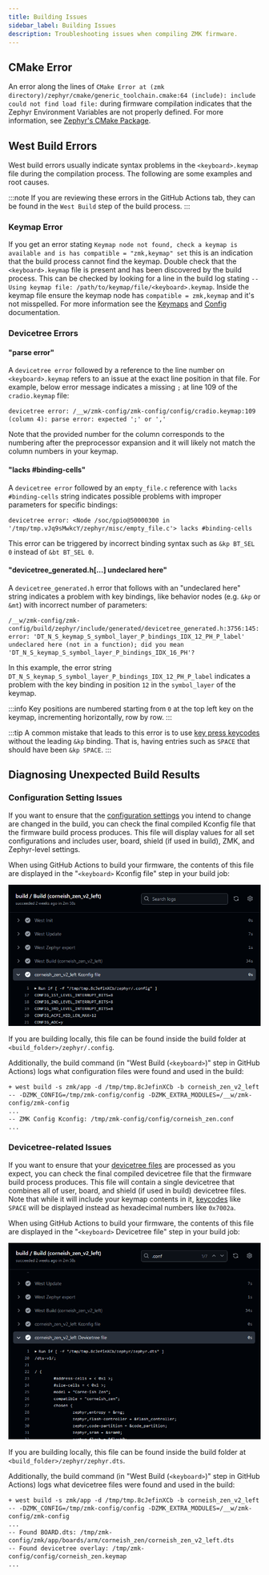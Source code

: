 ```yaml
---
title: Building Issues
sidebar_label: Building Issues
description: Troubleshooting issues when compiling ZMK firmware.
---
```


## CMake Error

An error along the lines of `CMake Error at (zmk directory)/zephyr/cmake/generic_toolchain.cmake:64 (include): include could not find load file:` during firmware compilation indicates that the Zephyr Environment Variables are not properly defined.
For more information, see [Zephyr's CMake Package](https://docs.zephyrproject.org/3.5.0/build/zephyr_cmake_package.html).

## West Build Errors

West build errors usually indicate syntax problems in the `<keyboard>.keymap` file during the compilation process. The following are some examples and root causes.

:::note
If you are reviewing these errors in the GitHub Actions tab, they can be found in the `West Build` step of the build process.
:::

### Keymap Error

If you get an error stating `Keymap node not found, check a keymap is available and is has compatible = "zmk,keymap" set` this is an indication that the build process cannot find the keymap. Double check that the `<keyboard>.keymap` file is present and has been discovered by the build process. This can be checked by looking for a line in the build log stating `-- Using keymap file: /path/to/keymap/file/<keyboard>.keymap`. Inside the keymap file ensure the keymap node has `compatible = zmk,keymap` and it's not misspelled. For more information see the [Keymaps](keymaps/index.mdx) and [Config](config/index.md) documentation.

### Devicetree Errors

#### "parse error"

A `devicetree error` followed by a reference to the line number on `<keyboard>.keymap` refers to an issue at the exact line position in that file. For example, below error message indicates a missing `;` at line 109 of the `cradio.keymap` file:

```
devicetree error: /__w/zmk-config/zmk-config/config/cradio.keymap:109 (column 4): parse error: expected ';' or ','
```

Note that the provided number for the column corresponds to the numbering after the preprocessor expansion and it will likely not match the column numbers in your keymap.

#### "lacks #binding-cells"

A `devicetree error` followed by an `empty_file.c` reference with `lacks #binding-cells` string indicates possible problems with improper parameters for specific bindings:

```
devicetree error: <Node /soc/gpio@50000300 in '/tmp/tmp.vJq9sMwkcY/zephyr/misc/empty_file.c'> lacks #binding-cells
```

This error can be triggered by incorrect binding syntax such as `&kp BT_SEL 0` instead of `&bt BT_SEL 0`.

#### "devicetree_generated.h[...] undeclared here"

A `devicetree_generated.h` error that follows with an "undeclared here" string indicates a problem with key bindings, like behavior nodes (e.g. `&kp` or `&mt`) with incorrect number of parameters:

```
/__w/zmk-config/zmk-config/build/zephyr/include/generated/devicetree_generated.h:3756:145: error: 'DT_N_S_keymap_S_symbol_layer_P_bindings_IDX_12_PH_P_label' undeclared here (not in a function); did you mean 'DT_N_S_keymap_S_symbol_layer_P_bindings_IDX_16_PH'?
```

In this example, the error string `DT_N_S_keymap_S_symbol_layer_P_bindings_IDX_12_PH_P_label` indicates a problem with the key binding in position `12` in the `symbol_layer` of the keymap.

:::info
Key positions are numbered starting from `0` at the top left key on the keymap, incrementing horizontally, row by row.
:::

:::tip
A common mistake that leads to this error is to use [key press keycodes](keymaps/behaviors/key-press.md) without the leading `&kp` binding. That is, having entries such as `SPACE` that should have been `&kp SPACE`.
:::

## Diagnosing Unexpected Build Results

### Configuration Setting Issues

If you want to ensure that the [configuration settings](../config/index.md#kconfig-files) you intend to change are changed in the build, you can check the final compiled Kconfig file that the firmware build process produces.
This file will display values for all set configurations and includes user, board, shield (if used in build), ZMK, and Zephyr-level settings.

When using GitHub Actions to build your firmware, the contents of this file are displayed in the "`<keyboard>` Kconfig file" step in your build job:

![](../assets/troubleshooting/building/kconfig-step.png)

If you are building locally, this file can be found inside the build folder at `<build_folder>/zephyr/.config`.

Additionally, the build command (in "West Build (`<keyboard>`)" step in GitHub Actions) logs what configuration files were found and used in the build:

```
+ west build -s zmk/app -d /tmp/tmp.8cJefinXCb -b corneish_zen_v2_left -- -DZMK_CONFIG=/tmp/zmk-config/config -DZMK_EXTRA_MODULES=/__w/zmk-config/zmk-config
...
-- ZMK Config Kconfig: /tmp/zmk-config/config/corneish_zen.conf
...
```

### Devicetree-related Issues

If you want to ensure that your [devicetree files](../config/index.md#devicetree-files) are processed as you expect, you can check the final compiled devicetree file that the firmware build process produces.
This file will contain a single devicetree that combines all of user, board, and shield (if used in build) devicetree files.
Note that while it will include your keymap contents in it, [keycodes](../keymaps/list-of-keycodes.mdx) like `SPACE` will be displayed instead as hexadecimal numbers like `0x7002a`.

When using GitHub Actions to build your firmware, the contents of this file are displayed in the "`<keyboard>` Devicetree file" step in your build job:

![](../assets/troubleshooting/building/devicetree-step.png)

If you are building locally, this file can be found inside the build folder at `<build_folder>/zephyr/zephyr.dts`.

Additionally, the build command (in "West Build (`<keyboard>`)" step in GitHub Actions) logs what devicetree files were found and used in the build:

```
+ west build -s zmk/app -d /tmp/tmp.8cJefinXCb -b corneish_zen_v2_left -- -DZMK_CONFIG=/tmp/zmk-config/config -DZMK_EXTRA_MODULES=/__w/zmk-config/zmk-config
...
-- Found BOARD.dts: /tmp/zmk-config/zmk/app/boards/arm/corneish_zen/corneish_zen_v2_left.dts
-- Found devicetree overlay: /tmp/zmk-config/config/corneish_zen.keymap
...
```
